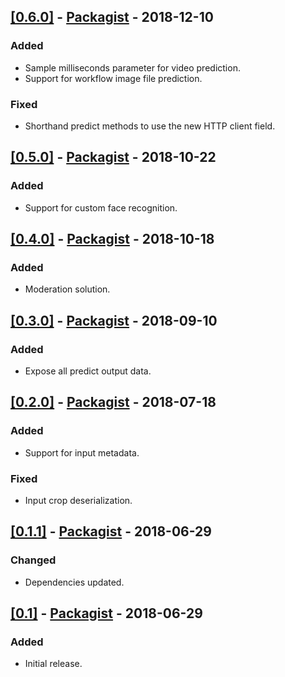 ## [[0.6.0]](https://github.com/Clarifai/clarifai-php/releases/tag/0.6.0) - [Packagist](https://packagist.org/packages/clarifai/clarifai-php#0.6.0) - 2018-12-10

### Added
- Sample milliseconds parameter for video prediction.
- Support for workflow image file prediction.

### Fixed
- Shorthand predict methods to use the new HTTP client field.


## [[0.5.0]](https://github.com/Clarifai/clarifai-php/releases/tag/0.5.0) - [Packagist](https://packagist.org/packages/clarifai/clarifai-php#0.5.0) - 2018-10-22

### Added
- Support for custom face recognition.


## [[0.4.0]](https://github.com/Clarifai/clarifai-php/releases/tag/0.4.0) - [Packagist](https://packagist.org/packages/clarifai/clarifai-php#0.4.0) - 2018-10-18

### Added
- Moderation solution.


## [[0.3.0]](https://github.com/Clarifai/clarifai-php/releases/tag/0.3.0) - [Packagist](https://packagist.org/packages/clarifai/clarifai-php#0.3.0) - 2018-09-10

### Added
- Expose all predict output data.


## [[0.2.0]](https://github.com/Clarifai/clarifai-php/releases/tag/0.2.0) - [Packagist](https://packagist.org/packages/clarifai/clarifai-php#0.2.0) - 2018-07-18

### Added
- Support for input metadata.

### Fixed
- Input crop deserialization.


## [[0.1.1]](https://github.com/Clarifai/clarifai-php/releases/tag/0.1.1) - [Packagist](https://packagist.org/packages/clarifai/clarifai-php#0.1.1) - 2018-06-29

### Changed
- Dependencies updated.


## [[0.1]](https://github.com/Clarifai/clarifai-php/releases/tag/0.1) - [Packagist](https://packagist.org/packages/clarifai/clarifai-php#0.1) - 2018-06-29

### Added
- Initial release.
